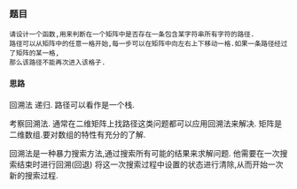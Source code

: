 ### 题目
    请设计一个函数,用来判断在一个矩阵中是否存在一条包含某字符串所有字符的路径.
    路径可以从矩阵中的任意一格开始,每一步可以在矩阵中向左右上下移动一格.如果一条路径经过了矩阵的某一格,
    那么该路径不能再次进入该格子.
    
    
 #### 思路
  回溯法 递归. 路径可以看作是一个栈.
  
  考察回溯法.
  通常在二维矩阵上找路径这类问题都可以应用回溯法来解决.
  矩阵是二维数组.要对数组的特性有充分的了解. 
  
  
  回溯法是一种暴力搜索方法,通过搜索所有可能的结果来求解问题.
  他需要在一次搜索结束时进行回溯(回退) 将这一次搜索过程中设置的状态进行清除,从而开始一次新的搜索过程.
  